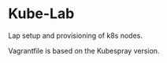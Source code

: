 # Kube-Lab

Lap setup and provisioning of k8s nodes.

Vagrantfile is based on the Kubespray version.
